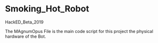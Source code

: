 # Smoking_Hot_Robot
HackED_Beta_2019


The MAgnumOpus File is the main code script for this project the physical hardware of the Bot.
